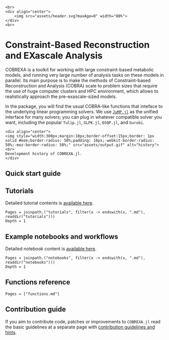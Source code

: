 ```@raw html
<br>
<div align="center">
    <img src="assets/header.svg?maxAge=0" width="80%">
</div>
<br>
```

# Constraint-Based Reconstruction and EXascale Analysis

COBREXA is a toolkit for working with large constraint-based metabolic models,
and running very large number of analysis tasks on these models in parallel.
Its main purpose is to make the methods of Constraint-based Reconstruction and
Analysis (COBRA) scale to problem sizes that require the use of huge computer
clusters and HPC environment, which allows to realistically approach the
pre-exascale-sized models.

In the package, you will find the usual COBRA-like functions that inteface to
the underlying linear programming solvers. We use
[`JuMP.jl`](https://github.com/jump-dev/JuMP.jl) as the unified interface for
many solvers; you can plug in whatever compatible solver you want, including
the popular `Tulip.jl`, `GLPK.jl`, `OSQP.jl`, and `Gurobi`.

```@raw html
<div align="center">
<img style="width:300px;margin:10px;border-offset:15px;border: 1px solid #eee;border-radius: 50%;padding: 10px;-webkit-border-radius: 50%;-moz-border-radius: 50%;" src="assets/output.gif" alt="history"><br>
Development history of COBREXA.jl.
</div>
```

## Quick start guide

<!--insert_quickstart-->

## Tutorials

Detailed tutorial contents is [available here](tutorials.md).

```@contents
Pages = joinpath.("tutorials", filter(x -> endswith(x, ".md"), readdir("tutorials")))
Depth = 1
```

## Example notebooks and workflows

Detailed notebook content is [available here](notebooks.md).

```@contents
Pages = joinpath.("notebooks", filter(x -> endswith(x, ".md"), readdir("notebooks")))
Depth = 1
```

## Functions reference

```@contents
Pages = ["functions.md"]
```

## Contribution guide

If you aim to contribute code, patches or improvements to `COBREXA.jl` read the
basic guidelines at a separate page with [contribution guidelines and
hints](howToContribute.md).
